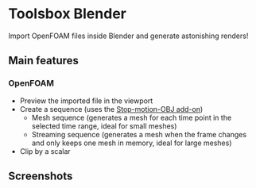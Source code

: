 # Toolsbox Blender

Import OpenFOAM files inside Blender and generate astonishing renders!

## Main features

### OpenFOAM

* Preview the imported file in the viewport
* Create a sequence (uses the [Stop-motion-OBJ add-on](https://github.com/neverhood311/Stop-motion-OBJ))
    * Mesh sequence (generates a mesh for each time point in the selected time range, ideal for small meshes)
    * Streaming sequence (generates a mesh when the frame changes and only keeps one mesh in memory, ideal for large meshes)
* Clip by a scalar

## Screenshots

